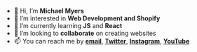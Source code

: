 - 👋 Hi, I’m **Michael Myers**
- 👀 I’m interested in **Web Development and Shopify**
- 🌱 I’m currently learning **JS** and **React**
- 💞️ I’m looking to **collaborate** on creating websites 
- 📫 You can reach me by **[email](mailto:info@devmoek.com)**, **[Twitter](https://twiter.com/myersdeveloper)**, **[Instagram](https://instagram.com/myersdeveloper)**, **[YouTube](https://www.youtube.com/@myersdev)**

<!---
devmoek/devmoek is a ✨ special ✨ repository because its `README.md` (this file) appears on your GitHub profile.
You can click the Preview link to take a look at your changes.
--->
